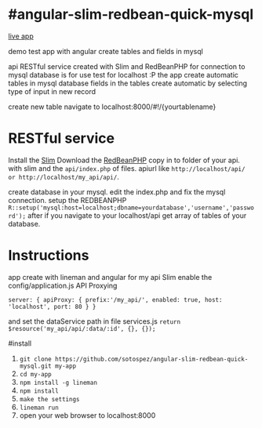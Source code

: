 #angular-slim-redbean-quick-mysql
================================

[live app](http://sotos.gr/demos/test/angular-slim-redbean-quick-mysql)

demo test app with angular create tables and fields in mysql

api RESTful service created with Slim and RedBeanPHP for connection to mysql database
is for use test for localhost :P the app create automatic tables in mysql database
fields in the tables create automatic by selecting type of input in new record

create new table navigate to localhost:8000/#!/{yourtablename} 

# RESTful service
Install the [Slim](http://www.slimframework.com)
Download the [RedBeanPHP](http://www.redbeanphp.com) copy in to folder of your api.
with slim and the `api/index.php` of files. apiurl like `http://localhost/api/ or http://localhost/my_api/api/`.

create database in your mysql.
edit the index.php and fix the mysql connection.
setup the REDBEANPHP
`R::setup('mysql:host=localhost;dbname=yourdatabase','username','password');`
after if you navigate to your localhost/api get array of tables of your database.

# Instructions
app create with lineman and angular
for my api Slim enable the config/application.js API Proxying 

`server: {
     apiProxy: {
     prefix:'/my_api/',
     enabled: true,
     host: 'localhost',
     port: 80
     }
     }`

and set the dataService path in file services.js 
     `return $resource('my_api/api/:data/:id', {}, {});`

#install     
     
1. `git clone https://github.com/sotospez/angular-slim-redbean-quick-mysql.git my-app`
2. `cd my-app`
3. `npm install -g lineman`
4. `npm install`
5. `make the settings`
7. `lineman run`
6. open your web browser to localhost:8000

